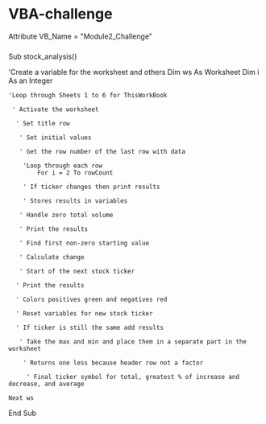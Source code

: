 # VBA-challenge

Attribute VB_Name = "Module2_Challenge"
###

Sub stock_analysis()

  'Create a variable for the worksheet and others
    Dim ws As Worksheet
    Dim i As an Integer
    

    'Loop through Sheets 1 to 6 for ThisWorkBook
    
     ' Activate the worksheet
     
      ' Set title row

       ' Set initial values
           
       ' Get the row number of the last row with data

        'Loop through each row
            For i = 2 To rowCount
            
        ' If ticker changes then print results
            
        ' Stores results in variables
           
       ' Handle zero total volume
                   
       ' Print the results
                     
       ' Find first non-zero starting value                

       ' Calculate change
                       
       ' Start of the next stock ticker
                       
      ' Print the results
                      
      ' Colors positives green and negatives red                      

      ' Reset variables for new stock ticker
                 
      ' If ticker is still the same add results
               
       ' Take the max and min and place them in a separate part in the worksheet
          
        ' Returns one less because header row not a factor
            
         ' Final ticker symbol for total, greatest % of increase and decrease, and average
            
    Next ws

End Sub
